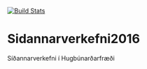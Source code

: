 [![Build Stats](https://travis-ci.org/NightOwls1/Sidannarverkefni2016.png)](https://travis-ci.org/NightOwls1/Sidannarverkefni2016/)
# Sidannarverkefni2016
Síðannarverkefni í Hugbúnarðarfræði 
